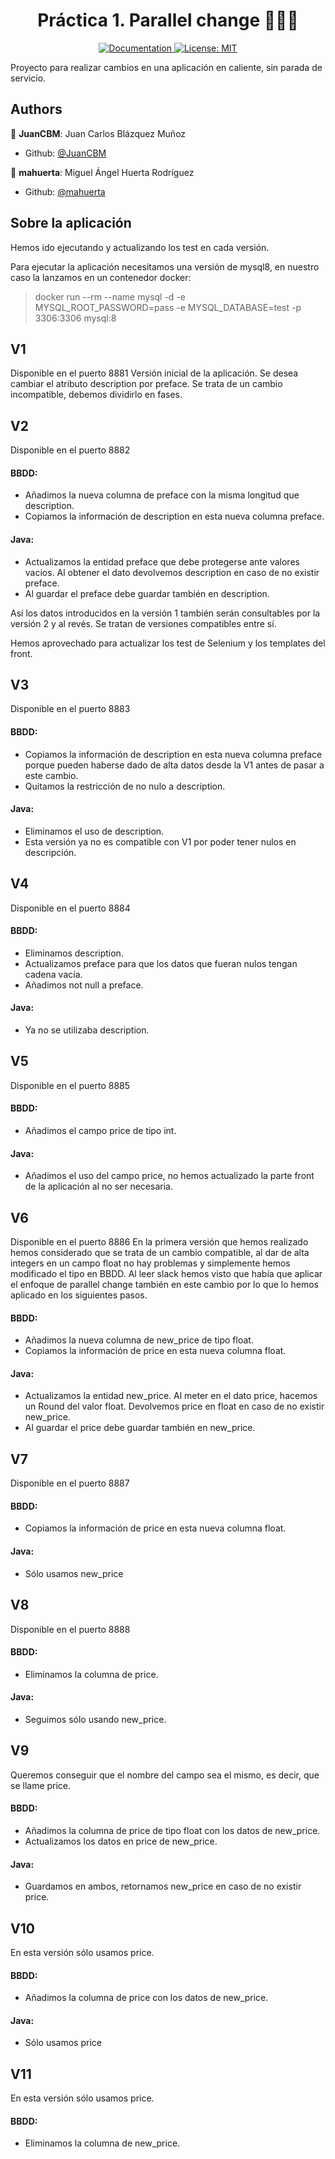<h1 align="center"> Práctica 1. Parallel change 👨🏻‍💻 </h1>

<p align="center">
  <a href="/docs" target="_blank">
    <img alt="Documentation" src="https://img.shields.io/badge/documentation-yes-brightgreen.svg" />
  </a>
  <a href="#" target="_blank">
    <img alt="License: MIT" src="https://img.shields.io/badge/License-MIT-yellow.svg" />
  </a>
</p>

Proyecto para realizar cambios en una aplicación en caliente, sin parada de servicio.

## Authors

👤 **JuanCBM**: Juan Carlos Blázquez Muñoz

* Github: [@JuanCBM](https://github.com/JuanCBM)

👤 **mahuerta**: Miguel Ángel Huerta Rodríguez

* Github: [@mahuerta](https://github.com/mahuerta)

## Sobre la aplicación
Hemos ido ejecutando y actualizando los test en cada versión.

Para ejecutar la aplicación necesitamos una versión de mysql8, en nuestro caso la lanzamos en un contenedor docker: 
> docker run --rm --name mysql -d -e MYSQL_ROOT_PASSWORD=pass -e MYSQL_DATABASE=test -p 3306:3306 mysql:8

## V1
Disponible en el puerto 8881
Versión inicial de la aplicación.
Se desea cambiar el atributo description por preface.
Se trata de un cambio incompatible, debemos dividirlo en fases.

## V2
Disponible en el puerto 8882
#### BBDD:
- Añadimos la nueva columna de preface con la misma longitud que description.
- Copiamos la información de description en esta nueva columna preface.

#### Java:
- Actualizamos la entidad preface que debe protegerse ante valores vacíos. Al obtener el dato devolvemos description en caso de no existir preface.
- Al guardar el preface debe guardar también en description.

Así los datos introducidos en la versión 1 también serán consultables por la versión 2 y al revés.
Se tratan de versiones compatibles entre sí.

Hemos aprovechado para actualizar los test de Selenium y los templates del front.

## V3
Disponible en el puerto 8883
#### BBDD:
- Copiamos la información de description en esta nueva columna preface porque pueden haberse dado de alta datos desde la V1 antes de pasar a este cambio.
- Quitamos la restricción de no nulo a description.

#### Java:
- Eliminamos el uso de description.
- Esta versión ya no es compatible con V1 por poder tener nulos en descripción.

## V4
Disponible en el puerto 8884
#### BBDD:
- Eliminamos description.
- Actualizamos preface para que los datos que fueran nulos tengan cadena vacía.
- Añadimos not null a preface.

#### Java:
- Ya no se utilizaba description.

## V5
Disponible en el puerto 8885
#### BBDD:
- Añadimos el campo price de tipo int.

#### Java:
- Añadimos el uso del campo price, no hemos actualizado la parte front de la aplicación al no ser necesaria.

## V6
Disponible en el puerto 8886
En la primera versión que hemos realizado hemos considerado que se trata de un cambio compatible, al dar de alta integers en un campo float no hay problemas y simplemente hemos modificado el tipo en BBDD.
Al leer slack hemos visto que había que aplicar el enfoque de parallel change también en este cambio por lo que lo hemos aplicado en los siguientes pasos.

#### BBDD:
- Añadimos la nueva columna de new_price de tipo float.
- Copiamos la información de price en esta nueva columna float.

#### Java:
- Actualizamos la entidad new_price. 
  Al meter en el dato price, hacemos un Round del valor float.
  Devolvemos price en float en caso de no existir new_price.
- Al guardar el price debe guardar también en new_price.

## V7
Disponible en el puerto 8887

#### BBDD:
- Copiamos la información de price en esta nueva columna float.

#### Java:
- Sólo usamos new_price

## V8
Disponible en el puerto 8888

#### BBDD:
- Eliminamos la columna de price.

#### Java:
- Seguimos sólo usando new_price.

## V9
Queremos conseguir que el nombre del campo sea el mismo, es decir, que se llame price.

#### BBDD:
- Añadimos la columna de price de tipo float con los datos de new_price.
- Actualizamos los datos en price de new_price.

#### Java:
- Guardamos en ambos, retornamos new_price en caso de no existir price.

## V10
En esta versión sólo usamos price.

#### BBDD:
- Añadimos la columna de price con los datos de new_price.

#### Java:
- Sólo usamos price

## V11
En esta versión sólo usamos price.

#### BBDD:
- Eliminamos la columna de new_price.
